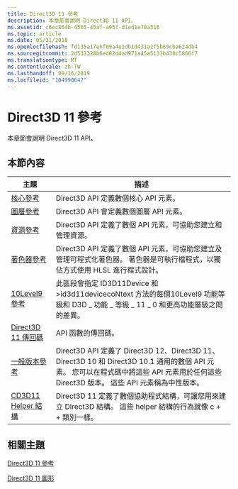 ```yaml
---
title: Direct3D 11 參考
description: 本章節會說明 Direct3D 11 API。
ms.assetid: c6ec864b-4565-45af-a95f-d1ed1e70a316
ms.topic: article
ms.date: 05/31/2018
ms.openlocfilehash: fd135a17ebf09a4e1db1d431a2f5b69cba624db4
ms.sourcegitcommit: 2d531328b6ed82d4ad971a45a5131b430c5866f7
ms.translationtype: MT
ms.contentlocale: zh-TW
ms.lasthandoff: 09/16/2019
ms.locfileid: "104990647"
---
```

# <a name="direct3d-11-reference"></a>Direct3D 11 參考

本章節會說明 Direct3D 11 API。

## <a name="in-this-section"></a>本節內容



| 主題                                                                            | 描述                                                                                                                                                                                                                                                                |
|----------------------------------------------------------------------------------|----------------------------------------------------------------------------------------------------------------------------------------------------------------------------------------------------------------------------------------------------------------------------|
| [核心參考](d3d11-graphics-reference-d3d11-core.md)<br/>             | Direct3D API 定義數個核心 API 元素。<br/>                                                                                                                                                                                                             |
| [圖層參考](d3d11-graphics-reference-d3d11-layer.md)<br/>           | Direct3D API 會定義數個圖層 API 元素。<br/>                                                                                                                                                                                                            |
| [資源參考](d3d11-graphics-reference-resource.md)<br/>           | Direct3D API 定義了數個 API 元素，可協助您建立和管理資源。<br/>                                                                                                                                                                          |
| [著色器參考](d3d11-graphics-reference-d3d11-shader.md)<br/>         | Direct3D API 定義了數個 API 元素，可協助您建立及管理可程式化著色器。 著色器是可執行檔程式，以獨佔方式使用 HLSL 進行程式設計。<br/>                                                                                   |
| [10Level9 參考](d3d11-graphics-reference-10level9.md)<br/>           | 此區段會指定 ID3D11Device 和 >id3d11devicecoNtext 方法的每個10Level9 功能等級和 D3D \_ 功能 \_ 等級 \_ 11 \_ 0 和更高[](/windows/desktop/api/D3D11/nn-d3d11-id3d11device)功能層[](/windows/desktop/api/D3D11/nn-d3d11-id3d11devicecontext)級之間的差異。<br/>             |
| [Direct3D 11 傳回碼](d3d11-graphics-reference-returnvalues.md)<br/> | API 函數的傳回碼。 <br/>                                                                                                                                                                                                                           |
| [一般版本參考](d3d11-graphics-reference-d3d11-common.md)<br/> | Direct3D API 定義了 Direct3D 12、Direct3D 11、Direct3D 10 和 Direct3D 10.1 通用的數個 API 元素。 您可以在程式碼中將這些 API 元素用於任何這些 Direct3D 版本。 這些 API 元素稱為中性版本。<br/> |
| [CD3D11 Helper 結構](cd3d11-helper-classes.md)<br/>                 | Direct3D 11 定義了數個協助程式結構，可讓您用來建立 Direct3D 結構。 這些 helper 結構的行為就像 c + + 類別一樣。 <br/>                                                                                                                 |



 

## <a name="related-topics"></a>相關主題

<dl> <dt>

[Direct3D 11 參考](atoc-d3d11-graphics-reference.md)
</dt> <dt>

[Direct3D 11 圖形](atoc-dx-graphics-direct3d-11.md)
</dt> </dl>

 

 





